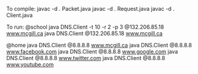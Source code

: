 To compile: 
javac -d . Packet.java
javac -d . Request.java
javac -d . Client.java

To run:
@school
java DNS.Client -t 10 -r 2 -p 3 @132.206.85.18 www.mcgill.ca
java DNS.Client @132.206.85.18 www.mcgill.ca

@home
java DNS.Client @8.8.8.8 www.mcgill.ca
java DNS.Client @8.8.8.8 www.facebook.com
java DNS.Client @8.8.8.8 www.google.com
java DNS.Client @8.8.8.8 www.twitter.com
java DNS.Client @8.8.8.8 www.youtube.com

